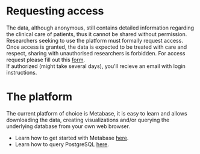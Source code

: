 # Requesting access
The data, although anonymous, still contains detailed information regarding the clinical care of patients, thus it cannot be shared without permission. Researchers seeking to use the platform must formally request access.
Once access is granted, the data is expected to be treated with care and respect, sharing with unauthorised researchers is forbidden.
For access request please fill out this [form](https://forms.office.com/Pages/ResponsePage.aspx?id=TCxQ8S7uHEGXFchV9nU7hAQKhB82F6hLnhx2fW1b2JtUQ1lJUjg2TENOMjQ2WFVURjY1VU1WU1VSOC4u).  
If authorized (might take several days), you'll recieve an email with login instructions.

# The platform
The current platform of choice is Metabase, it is easy to learn and allows downloading the data, creating visualizations and/or querying the underlying database from your own web browser.

- Learn how to get started with Metabase  [here](https://www.metabase.com/docs/latest/getting-started.html).
- Learn how to query PostgreSQL [here](https://www.postgresqltutorial.com).
